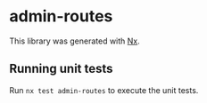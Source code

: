 # admin-routes

This library was generated with [Nx](https://nx.dev).

## Running unit tests

Run `nx test admin-routes` to execute the unit tests.
